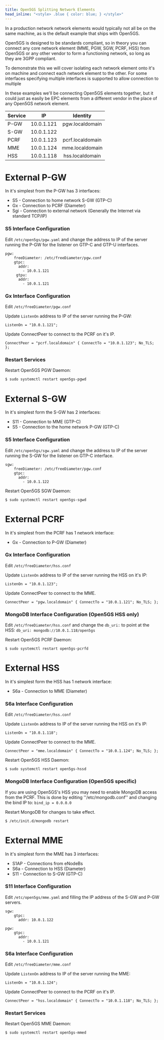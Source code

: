 ```yaml
---
title: Open5GS Splitting Network Elements
head_inline: "<style> .blue { color: blue; } </style>"
---
```


In a production network network elements would typically not all be on the same machine, as is the default example that ships with Open5GS.

Open5GS is designed to be standards compliant, so in theory you can connect any core network element (MME, PGW, SGW, PCRF, HSS) from Open5GS or any other vendor to form a functioning network, so long as they are 3GPP compliant. 

To demonstrate this we will cover isolating each network element onto it's on machine and connect each network element to the other. For some interfaces specifying multiple interfaces is supported to allow connection to multiple

In these examples we'll be connecting Open5GS elements together, but it could just as easily be EPC elements from a different vendor in the place of any Open5GS network element.

| Service        | IP           | Identity |
| ------------- |:-------------:|:-------------:|
| P-GW | 10.0.1.121 | pgw.localdomain |
| S-GW | 10.0.1.122 | |
| PCRF | 10.0.1.123 | pcrf.localdomain |
| MME | 10.0.1.124 | mme.localdomain |
| HSS | 10.0.1.118 | hss.localdomain |


# External P-GW
In it's simplest from the P-GW has 3 interfaces:
 * S5 - Connection to home network S-GW (GTP-C)
 * Gx - Connection to PCRF (Diameter)
 * Sgi - Connection to external network (Generally the Internet via standard TCP/IP)
 
### S5 Interface Configuration
Edit ```/etc/open5gs/pgw.yaml``` and change the address to IP of the server running the P-GW for the listener on GTP-C and GTP-U interfaces.

```
pgw:
    freeDiameter: /etc/freeDiameter/pgw.conf
    gtpc: 
      addr:
        - 10.0.1.121
     gtpu: 
      addr:
        - 10.0.1.121
```




### Gx Interface Configuration
Edit ```/etc/freeDiameter/pgw.conf```

Update ```ListenOn``` address to IP of the server running the P-GW:

``` ListenOn = "10.0.1.121"; ``` 

Update ConnectPeer to connect to the PCRF on it's IP.

```ConnectPeer = "pcrf.localdomain" { ConnectTo = "10.0.1.123"; No_TLS; };```


### Restart Services
Restart Open5GS PGW Daemon:

``` $ sudo systemctl restart open5gs-pgwd ```


# External S-GW
In it's simplest form the S-GW has 2 interfaces:
 * S11 - Connection to MME (GTP-C)
 * S5 - Connection to the home network P-GW (GTP-C)

### S5 Interface Configuration
Edit ```/etc/open5gs/sgw.yaml``` and change the address to IP of the server running the S-GW for the listener on GTP-C interface.

```
sgw:
    freeDiameter: /etc/freeDiameter/pgw.conf
    gtpc: 
      addr:
        - 10.0.1.122
```
 
 Restart Open5GS SGW Daemon:

``` $ sudo systemctl restart open5gs-sgwd ```


# External PCRF
In it's simplest from the PCRF has 1 network interface:
 * Gx - Connection to P-GW (Diameter)

### Gx Interface Configuration
Edit ```/etc/freeDiameter/hss.conf```

Update ```ListenOn``` address to IP of the server running the HSS on it's IP:

``` ListenOn = "10.0.1.123"; ``` 

Update ConnectPeer to connect to the MME.

```ConnectPeer = "pgw.localdomain" { ConnectTo = "10.0.1.121"; No_TLS; };```

### MongoDB Interface Configuration (Open5GS HSS only)
Edit ```/etc/freeDiameter/hss.conf``` and change the ```db_uri:``` to point at the HSS: ```db_uri: mongodb://10.0.1.118/open5gs``` 

Restart Open5GS PCRF Daemon:

``` $ sudo systemctl restart open5gs-pcrfd ```

# External HSS
In it's simplest form the HSS has 1 network interface:
 * S6a - Connection to MME (Diameter)

### S6a Interface Configuration
Edit ```/etc/freeDiameter/hss.conf```

Update ```ListenOn``` address to IP of the server running the HSS on it's IP:

``` ListenOn = "10.0.1.118"; ``` 

Update ConnectPeer to connect to the MME.

```ConnectPeer = "mme.localdomain" { ConnectTo = "10.0.1.124"; No_TLS; };```

Restart Open5GS HSS Daemon:

``` $ sudo systemctl restart open5gs-hssd ```

### MongoDB Interface Configuration (Open5GS specific)
If you are using Open5GS's HSS you may need to enable MongoDB access from the PCRF. This is done by editing ''/etc/mongodb.conf'' and changing the bind IP to:
``` bind_ip = 0.0.0.0 ```

Restart MongoDB for changes to take effect.

``` $ /etc/init.d/mongodb restart ```

# External MME
In it's simplest form the MME has 3 interfaces:
 * S1AP - Connections from eNodeBs
 * S6a - Connection to HSS (Diameter)
 * S11 - Connection to S-GW (GTP-C)
 
### S11 Interface Configuration
Edit ```/etc/open5gs/mme.yaml``` and filling the IP address of the S-GW and P-GW servers.
```
sgw:
    gtpc:
      addr: 10.0.1.122

pgw:
    gtpc:
      addr:
        - 10.0.1.121
```

### S6a Interface Configuration
Edit ```/etc/freeDiameter/mme.conf```

Update ```ListenOn``` address to IP of the server running the MME:

``` ListenOn = "10.0.1.124"; ``` 

Update ConnectPeer to connect to the PCRF on it's IP.

```ConnectPeer = "hss.localdomain" { ConnectTo = "10.0.1.118"; No_TLS; };```


### Restart Services
Restart Open5GS MME Daemon:

``` $ sudo systemctl restart open5gs-mmed ```
 
